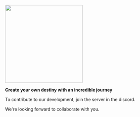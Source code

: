 </p>
      <img src="https://i.imgur.com/cek6Mgb.png" Project Logo Url" width="250">
<p>

**Create your own destiny with an incredible journey**

To contribute to our development, join the server in the discord.

We're looking forward to collaborate with you.

